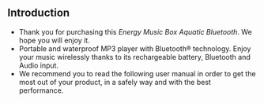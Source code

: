 ## Introduction

* Thank you for purchasing this *Energy Music Box Aquatic Bluetooth*. We hope you will enjoy it.
* Portable and waterproof MP3 player with Bluetooth® technology. Enjoy your music wirelessly thanks to its rechargeable battery, Bluetooth and Audio input.
* We recommend you to read the following user manual in order to get the most out of your product, in a safely way and with the best performance.
<unique>


